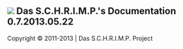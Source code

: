 ![](https://raw.github.com/TheB3Rt0z/schrimp/master/.inc/img/schrimp_favicon_md.ico "") Das S.C.H.R.I.M.P.'s Documentation 0.7.2013.05.22  
-----------------------------------------------------------------------------------------------------------------------------------------  
  
  
  
  
  
Copyright © 2011-2013 | Das S.C.H.R.I.M.P. Project  
